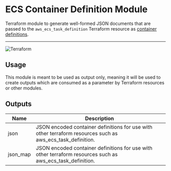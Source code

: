 # ECS Container Definition Module
Terraform module to generate well-formed JSON documents that are passed to the `aws_ecs_task_definition` Terraform resource as [container definitions](https://docs.aws.amazon.com/AmazonECS/latest/developerguide/task_definition_parameters.html#container_definitions).

---
![Terraform](https://cdn.rawgit.com/hashicorp/terraform-website/master/content/source/assets/images/logo-hashicorp.svg)

## Usage
This module is meant to be used as output only, meaning it will be used to create outputs which are consumed as a parameter by Terraform resources or other modules.


## Outputs

| Name | Description |
|------|-------------|
| json | JSON encoded container definitions for use with other terraform resources such as aws_ecs_task_definition. |
| json_map | JSON encoded container definitions for use with other terraform resources such as aws_ecs_task_definition. |
